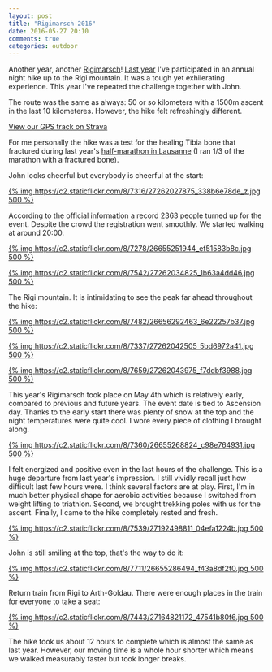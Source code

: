 ```yaml
---
layout: post
title: "Rigimarsch 2016"
date: 2016-05-27 20:10
comments: true
categories: outdoor
---
```


Another year, another [Rigimarsch](http://rigimarsch.ch/)! [Last year](/blog/2015/05/24/longest-non-stop-hike-in-my-life/) I've participated in an annual night hike up to the Rigi mountain. It was a tough yet exhilerating experience. This year I've repeated the challenge together with John.

The route was the same as always: 50 or so kilometers with a 1500m ascent in the last 10 kilometeres. However, the hike felt refreshingly different.

[View our GPS track on Strava](https://www.strava.com/activities/566448675)

For me personally the hike was a test for the healing Tibia bone that fractured during last year's [half-marathon in Lausanne](/blog/2015/10/31/goals/) (I ran 1/3 of the marathon with a fractured bone).

John looks cheerful but everybody is cheerful at the start:

[{% img https://c2.staticflickr.com/8/7316/27262027875_338b6e78de_z.jpg 500 %}](https://www.flickr.com/photos/tentaclephotos/27262027875)

According to the official information a record 2363 people turned up for the event. Despite the crowd the registration went smoothly. We started walking at around 20:00.

[{% img https://c2.staticflickr.com/8/7278/26655251944_ef51583b8c.jpg 500 %}](https://www.flickr.com/photos/tentaclephotos/26655251944)

[{% img https://c2.staticflickr.com/8/7542/27262034825_1b63a4dd46.jpg 500 %}](https://www.flickr.com/photos/tentaclephotos/27262034825)

The Rigi mountain. It is intimidating to see the peak far ahead throughout the hike:

[{% img https://c2.staticflickr.com/8/7482/26656292463_6e22257b37.jpg 500 %}](https://www.flickr.com/photos/tentaclephotos/26656292463)

[{% img https://c2.staticflickr.com/8/7337/27262042505_5bd6972a41.jpg 500 %}](https://www.flickr.com/photos/tentaclephotos/27262042505)

[{% img https://c2.staticflickr.com/8/7659/27262043975_f7ddbf3988.jpg 500 %}](https://www.flickr.com/photos/tentaclephotos/27262043975)

This year's Rigimarsch took place on May 4th which is relatively early, compared to previous and future years. The event date is tied to Ascension day. Thanks to the early start there was plenty of snow at the top and the night temperatures were quite cool. I wore every piece of clothing I brought along.

[{% img https://c2.staticflickr.com/8/7360/26655268824_c98e764931.jpg 500 %}](https://www.flickr.com/photos/tentaclephotos/26655268824)

I felt energized and positive even in the last hours of the challenge. This is a huge departure from last year's impression. I still vividly recall just how difficult last few hours were. I think several factors are at play. First, I'm in much better physical shape for aerobic activities because I switched from weight lifting to triathlon. Second, we brought trekking poles with us for the ascent. Finally, I came to the hike completely rested and fresh.

[{% img https://c2.staticflickr.com/8/7539/27192498811_04efa1224b.jpg 500 %}](https://www.flickr.com/photos/tentaclephotos/27192498811)

John is still smiling at the top, that's the way to do it:

[{% img https://c2.staticflickr.com/8/7711/26655286494_f43a8df2f0.jpg 500 %}](https://www.flickr.com/photos/tentaclephotos/26655286494)

Return train from Rigi to Arth-Goldau. There were enough places in the train for everyone to take a seat:

[{% img https://c2.staticflickr.com/8/7443/27164821172_47541b80f6.jpg 500 %}](https://c2.staticflickr.com/8/7443/27164821172_47541b80f6.jpg)

The hike took us about 12 hours to complete which is almost the same as last year. However, our moving time is a whole hour shorter which means we walked measurably faster but took longer breaks.